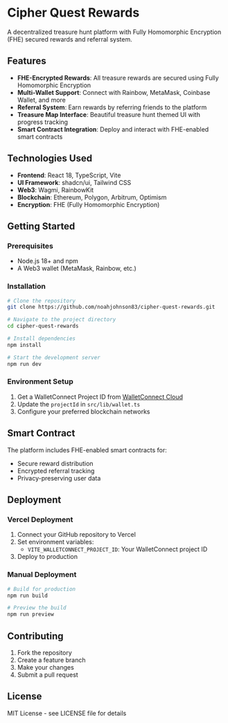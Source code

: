 # Cipher Quest Rewards

A decentralized treasure hunt platform with Fully Homomorphic Encryption (FHE) secured rewards and referral system.

## Features

- **FHE-Encrypted Rewards**: All treasure rewards are secured using Fully Homomorphic Encryption
- **Multi-Wallet Support**: Connect with Rainbow, MetaMask, Coinbase Wallet, and more
- **Referral System**: Earn rewards by referring friends to the platform
- **Treasure Map Interface**: Beautiful treasure hunt themed UI with progress tracking
- **Smart Contract Integration**: Deploy and interact with FHE-enabled smart contracts

## Technologies Used

- **Frontend**: React 18, TypeScript, Vite
- **UI Framework**: shadcn/ui, Tailwind CSS
- **Web3**: Wagmi, RainbowKit
- **Blockchain**: Ethereum, Polygon, Arbitrum, Optimism
- **Encryption**: FHE (Fully Homomorphic Encryption)

## Getting Started

### Prerequisites

- Node.js 18+ and npm
- A Web3 wallet (MetaMask, Rainbow, etc.)

### Installation

```bash
# Clone the repository
git clone https://github.com/noahjohnson83/cipher-quest-rewards.git

# Navigate to the project directory
cd cipher-quest-rewards

# Install dependencies
npm install

# Start the development server
npm run dev
```

### Environment Setup

1. Get a WalletConnect Project ID from [WalletConnect Cloud](https://cloud.walletconnect.com)
2. Update the `projectId` in `src/lib/wallet.ts`
3. Configure your preferred blockchain networks

## Smart Contract

The platform includes FHE-enabled smart contracts for:
- Secure reward distribution
- Encrypted referral tracking
- Privacy-preserving user data

## Deployment

### Vercel Deployment

1. Connect your GitHub repository to Vercel
2. Set environment variables:
   - `VITE_WALLETCONNECT_PROJECT_ID`: Your WalletConnect project ID
3. Deploy to production

### Manual Deployment

```bash
# Build for production
npm run build

# Preview the build
npm run preview
```

## Contributing

1. Fork the repository
2. Create a feature branch
3. Make your changes
4. Submit a pull request

## License

MIT License - see LICENSE file for details
